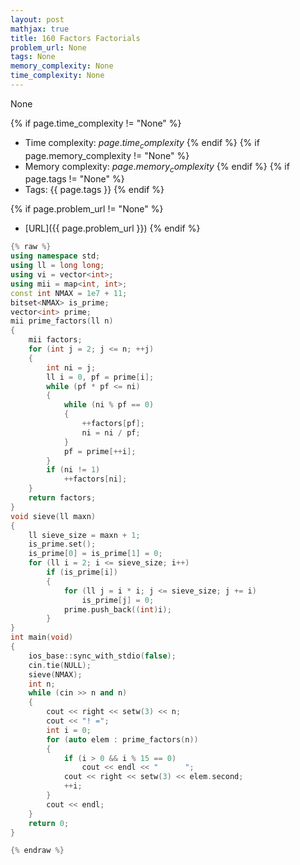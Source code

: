 ```yaml
---
layout: post
mathjax: true
title: 160 Factors Factorials
problem_url: None
tags: None
memory_complexity: None
time_complexity: None
---
```


None


{% if page.time_complexity != "None" %}
- Time complexity: ${{ page.time_complexity }}$
{% endif %}
{% if page.memory_complexity != "None" %}
- Memory complexity: ${{ page.memory_complexity }}$
{% endif %}
{% if page.tags != "None" %}
- Tags: {{ page.tags }}
{% endif %}

{% if page.problem_url != "None" %}
- [URL]({{ page.problem_url }})
{% endif %}

```cpp
{% raw %}
using namespace std;
using ll = long long;
using vi = vector<int>;
using mii = map<int, int>;
const int NMAX = 1e7 + 11;
bitset<NMAX> is_prime;
vector<int> prime;
mii prime_factors(ll n)
{
    mii factors;
    for (int j = 2; j <= n; ++j)
    {
        int ni = j;
        ll i = 0, pf = prime[i];
        while (pf * pf <= ni)
        {
            while (ni % pf == 0)
            {
                ++factors[pf];
                ni = ni / pf;
            }
            pf = prime[++i];
        }
        if (ni != 1)
            ++factors[ni];
    }
    return factors;
}
void sieve(ll maxn)
{
    ll sieve_size = maxn + 1;
    is_prime.set();
    is_prime[0] = is_prime[1] = 0;
    for (ll i = 2; i <= sieve_size; i++)
        if (is_prime[i])
        {
            for (ll j = i * i; j <= sieve_size; j += i)
                is_prime[j] = 0;
            prime.push_back((int)i);
        }
}
int main(void)
{
    ios_base::sync_with_stdio(false);
    cin.tie(NULL);
    sieve(NMAX);
    int n;
    while (cin >> n and n)
    {
        cout << right << setw(3) << n;
        cout << "! =";
        int i = 0;
        for (auto elem : prime_factors(n))
        {
            if (i > 0 && i % 15 == 0)
                cout << endl << "      ";
            cout << right << setw(3) << elem.second;
            ++i;
        }
        cout << endl;
    }
    return 0;
}

{% endraw %}
```